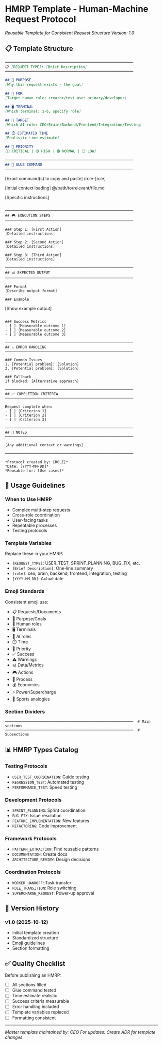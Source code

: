 # HMRP Template - Human-Machine Request Protocol
*Reusable Template for Consistent Request Structure*
*Version: 1.0*

## 📋 Template Structure

```markdown
═══════════════════════════════════════════════════════════
📋 [REQUEST_TYPE]: [Brief Description]
═══════════════════════════════════════════════════════════

## 🎯 PURPOSE
[Why this request exists - the goal]

## 👤 FOR
[Target human role: creator/test_user_primary/developer]

## 🖥️ TERMINAL
[Which terminal: 1-6, specify role]

## 🤖 TARGET
[Which AI role: CEO/Brain/Backend/Frontend/Integration/Testing]

## ⏱️ ESTIMATED TIME
[Realistic time estimate]

## 🚦 PRIORITY
[🔴 CRITICAL | 🟡 HIGH | 🟢 NORMAL | ⚪ LOW]

───────────────────────────────────────────────────────────
## 📝 GLUE COMMAND
───────────────────────────────────────────────────────────

```
[Exact command(s) to copy and paste]
/role-[role]

[Initial context loading]
@/path/to/relevant/file.md

[Specific instructions]
```

───────────────────────────────────────────────────────────
## 🎮 EXECUTION STEPS
───────────────────────────────────────────────────────────

### Step 1: [First Action]
[Detailed instructions]

### Step 2: [Second Action]
[Detailed instructions]

### Step 3: [Third Action]
[Detailed instructions]

───────────────────────────────────────────────────────────
## 📊 EXPECTED OUTPUT
───────────────────────────────────────────────────────────

### Format
[Describe output format]

### Example
```
[Show example output]
```

### Success Metrics
- [ ] [Measurable outcome 1]
- [ ] [Measurable outcome 2]
- [ ] [Measurable outcome 3]

───────────────────────────────────────────────────────────
## ⚠️ ERROR HANDLING
───────────────────────────────────────────────────────────

### Common Issues
1. [Potential problem]: [Solution]
2. [Potential problem]: [Solution]

### Fallback
If blocked: [Alternative approach]

───────────────────────────────────────────────────────────
## ✅ COMPLETION CRITERIA
───────────────────────────────────────────────────────────

Request complete when:
- [ ] [Criterion 1]
- [ ] [Criterion 2]
- [ ] [Criterion 3]

───────────────────────────────────────────────────────────
## 📝 NOTES
───────────────────────────────────────────────────────────

[Any additional context or warnings]

═══════════════════════════════════════════════════════════

*Protocol created by: [ROLE]*
*Date: [YYYY-MM-DD]*
*Reusable for: [Use cases]*
```

## 🎯 Usage Guidelines

### When to Use HMRP
- Complex multi-step requests
- Cross-role coordination
- User-facing tasks
- Repeatable processes
- Testing protocols

### Template Variables
Replace these in your HMRP:
- `[REQUEST_TYPE]`: USER_TEST, SPRINT_PLANNING, BUG_FIX, etc.
- `[Brief Description]`: One-line summary
- `[role]`: ceo, brain, backend, frontend, integration, testing
- `[YYYY-MM-DD]`: Actual date

### Emoji Standards
Consistent emoji use:
- 📋 Requests/Documents
- 🎯 Purpose/Goals
- 👤 Human roles
- 🖥️ Terminals
- 🤖 AI roles
- ⏱️ Time
- 🚦 Priority
- ✅ Success
- ⚠️ Warnings
- 📊 Data/Metrics
- 🎮 Actions
- 🔄 Process
- 💰 Economics
- ⚡ Power/Supercharge
- 🏀 Sports analogies

### Section Dividers
```
═══════════════════════════════════════════════════════════  # Main sections
───────────────────────────────────────────────────────────  # Subsections
```

## 📊 HMRP Types Catalog

### Testing Protocols
- `USER_TEST_COORDINATION`: Guide testing
- `REGRESSION_TEST`: Automated testing
- `PERFORMANCE_TEST`: Speed testing

### Development Protocols
- `SPRINT_PLANNING`: Sprint coordination
- `BUG_FIX`: Issue resolution
- `FEATURE_IMPLEMENTATION`: New features
- `REFACTORING`: Code improvement

### Framework Protocols
- `PATTERN_EXTRACTION`: Find reusable patterns
- `DOCUMENTATION`: Create docs
- `ARCHITECTURE_REVIEW`: Design decisions

### Coordination Protocols
- `WORKER_HANDOFF`: Task transfer
- `ROLE_TRANSITION`: Role switching
- `SUPERCHARGE_REQUEST`: Power-up approval

## 🔄 Version History

### v1.0 (2025-10-12)
- Initial template creation
- Standardized structure
- Emoji guidelines
- Section formatting

## ✅ Quality Checklist

Before publishing an HMRP:
- [ ] All sections filled
- [ ] Glue command tested
- [ ] Time estimate realistic
- [ ] Success criteria measurable
- [ ] Error handling included
- [ ] Template variables replaced
- [ ] Formatting consistent

---

*Master template maintained by: CEO*
*For updates: Create ADR for template changes*